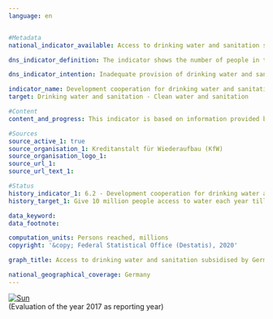 ```yaml
---                   
language: en                   


#Metadata                   
national_indicator_available: Access to drinking water and sanitation subsidised by Germany                   

dns_indicator_definition: The indicator shows the number of people in the respective reference year who received new or improved access to drinking water and sanitation as a result of German support.<sub> Text from the Indicator Report 2018</sub>                   

dns_indicator_intention: Inadequate provision of drinking water and sanitary facilities has far-reaching consequences for human nutrition and health. The goal of the Federal Government is therefore to give ten million people worldwide access to drinking water and sanitation each year up to 2030 with German support.<sub> Text from the Indicator Report 2018</sub>                   

indicator_name: Development cooperation for drinking water and sanitation                   
target: Drinking water and sanitation - Clean water and sanitation                   

#Content                    
content_and_progress: This indicator is based on information provided by the KfW (the state-owned development bank). In this case, it is based exclusively on the planned scope of new financing commitments for projects regarding drinking water and sanitation at the time of submission of the programme proposal to the Federal Ministry for Economic Cooperation and Development. On this basis, the KfW estimates the number of people who will in future (i.e. after the implementation of these planned projects) receive new or improved access to drinking water and sanitation. The funding announced by the KfW includes subsidies and loans, refinanced from the Federal Budget, and internal market funds. The recipients are generally developing and emerging countries, which means that this indicator is related to indicator 17.1.<br><br>Due to the data structure, there is a slight overestimation (in the low single-digit percentage range) of the number of people who will have received new or improved access to drinking water and sanitation. Thus, according to the classification of the Organisation for Economic Co-operation and Development (OECD), waste disposal and recycling projects are also counted as drinking water and sanitation projects.<br><br>Concrete estimates of the extent to which the planned figures are achieved, that is, whether the goal has been exceeded or the number of people reached is less than envisaged, can be made only after the relevant infrastructures have been put into operation.<br><br>Follow-up projects are evaluated as independent projects. However, if the target group of the follow-up project is identical to that of the original project, it is taken into account only once to avoid duplicate counting. Only in duly substantiated exceptional cases is it permitted to count the target group twice, for example, in scenarios where installations previously funded by the KfW are being repaired following violent confrontations or the destruction of infrastructure.<br><br>Besides the KfW, there are additional stakeholders in Germany (e.g. Deutsche Gesellschaft für Internationale Zusammenarbeit GmbH, the Länder, private stakeholders), who support access to drinking water and sanitation in developing and emerging countries. The indicator therefore records only a part of the German development cooperation in the drinking water and sanitation sector. Over the past five years, the KfW’s share of total German development cooperation in the water sector has fallen steadily. In 2012 the share was 96.0&nbsp;%, while in 2016 it fell to 78.0&nbsp;%.<br><br>In previous years, the planned numbers of people who were to receive access to drinking water and sanitation with German support were always just above the set goal of ten million people. Exceptions are the years 2014 and 2017. In 2014 this was due to a nationwide programme in Mexico which, according to KfW estimates, reached considerably more people than expected. The increase in 2017 can be explained by an almost threefold increase in new financing commitments compared with 2016. If the trend recorded over the last four years is maintained, the goal will continue to be met. However, the possibility of major fluctuations due to the diverse nature of the projects cannot be ruled out in the future.<sub> Text from the Indicator Report 2018</sub>                   

#Sources
source_active_1: true                           
source_organisation_1: Kreditanstalt für Wiederaufbau (KfW)                           
source_organisation_logo_1:                            
source_url_1:                            
source_url_text_1:                            

#Status                   
history_indicator_1: 6.2 - Development cooperation for drinking water and sanitation                   
history_target_1: Give 10 million people access to water each year till 2030 

data_keyword:                    
data_footnote:                    

computation_units: Persons reached, millions                   
copyright: '&copy; Federal Statistical Office (Destatis), 2020'                   

graph_title: Access to drinking water and sanitation subsidised by Germany                   

national_geographical_coverage: Germany                   
---
```

<div>                           
  <div class="my-header">                           
    <a href="https://sustainabledevelopment-deutschland.github.io/en/status/"><img src="https://g205sdgs.github.io/sdg-indicators/public/Wettersymbole/Sonne.png" title="If the trend continues, the target value will be met or the difference between the target value and the current value will be less than 5&nbsp;%" alt="Sun" />                           
    </a>                           
  </div>
  <div class="my-header-note">
    <span>(Evaluation of the year 2017 as reporting year)</span>
  </div>                           
</div>